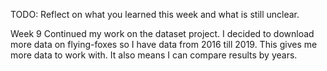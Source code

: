 TODO: Reflect on what you learned this week and what is still unclear.

Week 9
Continued my work on the dataset project. I decided to download more data on flying-foxes so I have data from 2016 till 2019. This gives me more data to work with. It also means I can compare results by years.
